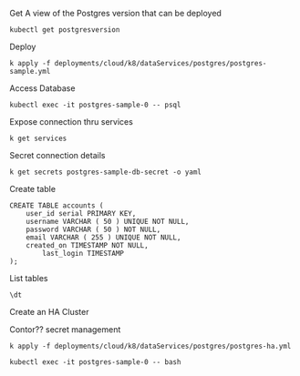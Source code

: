 
Get A view of the Postgres version that can be deployed

```shell
kubectl get postgresversion
```


Deploy

```shell
k apply -f deployments/cloud/k8/dataServices/postgres/postgres-sample.yml
```

Access Database

```shell
kubectl exec -it postgres-sample-0 -- psql
```

Expose connection thru services

```shell
k get services
```

Secret connection details 
```shell
k get secrets postgres-sample-db-secret -o yaml
```



Create table

```shell
CREATE TABLE accounts (
	user_id serial PRIMARY KEY,
	username VARCHAR ( 50 ) UNIQUE NOT NULL,
	password VARCHAR ( 50 ) NOT NULL,
	email VARCHAR ( 255 ) UNIQUE NOT NULL,
	created_on TIMESTAMP NOT NULL,
        last_login TIMESTAMP 
);
```

List tables

```
\dt
```


Create an HA Cluster

Contor?? secret management 

```shell
k apply -f deployments/cloud/k8/dataServices/postgres/postgres-ha.yml
```


```shell
kubectl exec -it postgres-sample-0 -- bash
```